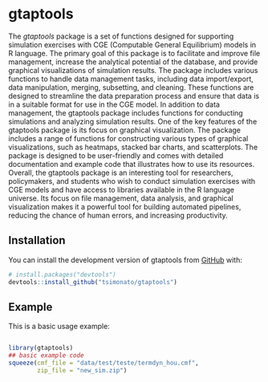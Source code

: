 
<!-- README.md is generated from README.Rmd. Please edit that file -->

# gtaptools

<!-- badges: start -->
<!-- badges: end -->

The *gtaptools* package is a set of functions designed for supporting
simulation exercises with CGE (Computable General Equilibrium) models in
R language. The primary goal of this package is to facilitate and
improve file management, increase the analytical potential of the
database, and provide graphical visualizations of simulation results.
The package includes various functions to handle data management tasks,
including data import/export, data manipulation, merging, subsetting,
and cleaning. These functions are designed to streamline the data
preparation process and ensure that data is in a suitable format for use
in the CGE model. In addition to data management, the gtaptools package
includes functions for conducting simulations and analyzing simulation
results. One of the key features of the gtaptools package is its focus
on graphical visualization. The package includes a range of functions
for constructing various types of graphical visualizations, such as
heatmaps, stacked bar charts, and scatterplots. The package is designed
to be user-friendly and comes with detailed documentation and example
code that illustrates how to use its resources. Overall, the gtaptools
package is an interesting tool for researchers, policymakers, and
students who wish to conduct simulation exercises with CGE models and
have access to libraries available in the R language universe. Its focus
on file management, data analysis, and graphical visualization makes it
a powerful tool for building automated pipelines, reducing the chance of
human errors, and increasing productivity.

## Installation

You can install the development version of gtaptools from
[GitHub](https://github.com/) with:

``` r
# install.packages("devtools")
devtools::install_github("tsimonato/gtaptools")
```

## Example

This is a basic usage example:

``` r

library(gtaptools)
## basic example code
squeeze(cmf_file = "data/test/teste/termdyn_hou.cmf",
        zip_file = "new_sim.zip")
```
